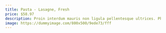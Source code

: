 ```yaml
---
title: Pasta - Lasagne, Fresh
price: $58.97
description: Proin interdum mauris non ligula pellentesque ultrices. Phasellus id sapien in sapien iaculis congue. Vivamus metus arcu, adipiscing molestie, hendrerit at, vulputate vitae, nisl.
image: https://dummyimage.com/800x500/9ede73/fff
---
```

